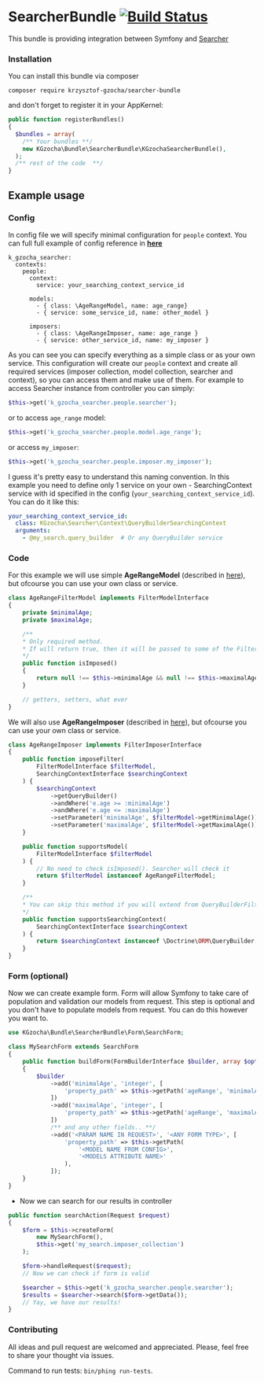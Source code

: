 # SearcherBundle [![Build Status](https://travis-ci.org/krzysztof-gzocha/searcher-bundle.svg?branch=master)](https://travis-ci.org/krzysztof-gzocha/searcher-bundle)

This bundle is providing integration between Symfony and [Searcher](https://github.com/krzysztof-gzocha/searcher)

### Installation
You can install this bundle via composer
```
composer require krzysztof-gzocha/searcher-bundle
```
and don't forget to register it in your AppKernel:
```php
public function registerBundles()
{
  $bundles = array(
    /** Your bundles **/
    new KGzocha\Bundle\SearcherBundle\KGzochaSearcherBundle(),
  );
  /** rest of the code  **/
}
```

## Example usage
### Config
In config file we will specify minimal configuration for `people` context.
You can full full example of config reference in **[here](https://github.com/krzysztof-gzocha/searcher-bundle/blob/master/src/KGzocha/Bundle/SearcherBundle/configReference.yml)**
```
k_gzocha_searcher:
  contexts:
    people:
      context:
        service: your_searching_context_service_id

      models:
        - { class: \AgeRangeModel, name: age_range}
        - { service: some_service_id, name: other_model }

      imposers:
        - { class: \AgeRangeImposer, name: age_range }
        - { service: other_service_id, name: my_imposer }
```
As you can see you can specify everything as a simple class or as your own service.
This configuration will create our `people` context and create all required services (imposer collection, model collection, searcher and context), so you can access them and make use of them. For example to access Searcher instance from controller you can simply:
```php
$this->get('k_gzocha_searcher.people.searcher');
```
or to access `age_range` model:
```php
$this->get('k_gzocha_searcher.people.model.age_range');
```
or access `my_imposer`:
```php
$this->get('k_gzocha_searcher.people.imposer.my_imposer');
```
I guess it's pretty easy to understand this naming convention.
In this example you need to define only 1 service on your own - SearchingContext service with id specified in the config (`your_searching_context_service_id`). You can do it like this:
```yaml
your_searching_context_service_id:
  class: KGzocha\Searcher\Context\QueryBuilderSearchingContext
  arguments:
    - @my_search.query_builder  # Or any QueryBuilder service
```
### Code
For this example we will use simple **AgeRangeModel** (described in [here](https://github.com/krzysztof-gzocha/searcher)), but ofcourse you can use your own class or service.
```php
class AgeRangeFilterModel implements FilterModelInterface
{
    private $minimalAge;
    private $maximalAge;

    /**
    * Only required method.
    * If will return true, then it will be passed to some of the FilterImposer(s)
    */
    public function isImposed()
    {
        return null !== $this->minimalAge && null !== $this->maximalAge;
    }

    // getters, setters, what ever
}
```
We will also use **AgeRangeImposer** (described in [here](https://github.com/krzysztof-gzocha/searcher)), but ofcourse you can use your own class or service.
```php
class AgeRangeImposer implements FilterImposerInterface
{
    public function imposeFilter(
        FilterModelInterface $filterModel,
        SearchingContextInterface $searchingContext
    ) {
        $searchingContext
            ->getQueryBuilder()
            ->andWhere('e.age >= :minimalAge')
            ->andWhere('e.age <= :maximalAge')
            ->setParameter('minimalAge', $filterModel->getMinimalAge())
            ->setParameter('maximalAge', $filterModel->getMaximalAge());
    }

    public function supportsModel(
        FilterModelInterface $filterModel
    ) {
        // No need to check isImposed(). Searcher will check it
        return $filterModel instanceof AgeRangeFilterModel;
    }

    /**
    * You can skip this method if you will extend from QueryBuilderFilterImposer.
    */
    public function supportsSearchingContext(
        SearchingContextInterface $searchingContext
    ) {
        return $searchingContext instanceof \Doctrine\ORM\QueryBuilder;
    }
}
```
### Form (optional)
Now we can create example form. Form will allow Symfony to take care of population and validation our models from request.
This step is optional and you don't have to populate models from request. You can do this however you want to.
```php
use KGzocha\Bundle\SearcherBundle\Form\SearchForm;

class MySearchForm extends SearchForm
{
    public function buildForm(FormBuilderInterface $builder, array $options)
    {
        $builder
            ->add('minimalAge', 'integer', [
                'property_path' => $this->getPath('ageRange', 'minimalAge'),
            ])
            ->add('maximalAge', 'integer', [
                'property_path' => $this->getPath('ageRange', 'maximalAge'),
            ])
            /** and any other fields.. **/
            ->add('<PARAM NAME IN REQUEST>', '<ANY FORM TYPE>', [
                'property_path' => $this->getPath(
                    '<MODEL NAME FROM CONFIG>',
                    '<MODELS ATTRIBUTE NAME>'
                ),
            ]);
    }
}
```
- Now we can search for our results in controller
```php
public function searchAction(Request $request)
{
    $form = $this->createForm(
        new MySearchForm(),
        $this->get('my_search.imposer_collection')
    );

    $form->handleRequest($request);
    // Now we can check if form is valid

    $searcher = $this->get('k_gzocha_searcher.people.searcher');
    $results = $searcher->search($form->getData());
    // Yay, we have our results!
}
```

### Contributing
All ideas and pull request are welcomed and appreciated.
Please, feel free to share your thought via issues.

Command to run tests: `bin/phing run-tests`.
